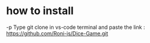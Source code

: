 # how to install

-p Type git clone in vs-code terminal and paste the link : https://github.com/Roni-js/Dice-Game.git


